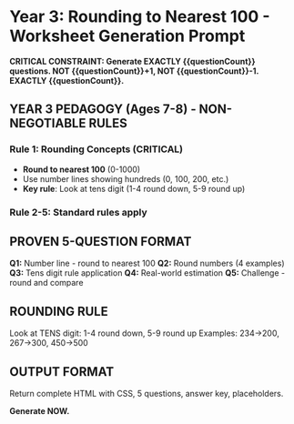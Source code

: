 # Year 3: Rounding to Nearest 100 - Worksheet Generation Prompt

**CRITICAL CONSTRAINT: Generate EXACTLY {{questionCount}} questions. NOT {{questionCount}}+1, NOT {{questionCount}}-1. EXACTLY {{questionCount}}.**

## YEAR 3 PEDAGOGY (Ages 7-8) - NON-NEGOTIABLE RULES

### Rule 1: Rounding Concepts (CRITICAL)
- **Round to nearest 100** (0-1000)
- Use number lines showing hundreds (0, 100, 200, etc.)
- **Key rule**: Look at tens digit (1-4 round down, 5-9 round up)

### Rule 2-5: Standard rules apply

## PROVEN 5-QUESTION FORMAT

**Q1:** Number line - round to nearest 100
**Q2:** Round numbers (4 examples)
**Q3:** Tens digit rule application
**Q4:** Real-world estimation
**Q5:** Challenge - round and compare

## ROUNDING RULE

Look at TENS digit: 1-4 round down, 5-9 round up
Examples: 234→200, 267→300, 450→500

## OUTPUT FORMAT

Return complete HTML with CSS, 5 questions, answer key, placeholders.

**Generate NOW.**
